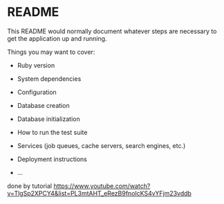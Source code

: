 # README

This README would normally document whatever steps are necessary to get the
application up and running.

Things you may want to cover:

* Ruby version

* System dependencies

* Configuration

* Database creation

* Database initialization

* How to run the test suite

* Services (job queues, cache servers, search engines, etc.)

* Deployment instructions

* ...


done by tutorial https://www.youtube.com/watch?v=TlgSp2XPCY4&list=PL3mtAHT_eRezB9fnoIcKS4vYFjm23vddb